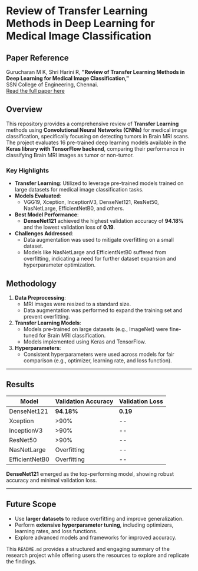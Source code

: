 # Review of Transfer Learning Methods in Deep Learning for Medical Image Classification

## Paper Reference

Gurucharan M K, Shri Harini R, **"Review of Transfer Learning Methods in Deep Learning for Medical Image Classification,"**  
SSN College of Engineering, Chennai.  
[Read the full paper here](https://doi.org/10.13140/RG.2.2.25120.71684)



## Overview
This repository provides a comprehensive review of **Transfer Learning** methods using **Convolutional Neural Networks (CNNs)** for medical image classification, specifically focusing on detecting tumors in Brain MRI scans. The project evaluates 16 pre-trained deep learning models available in the **Keras library with TensorFlow backend**, comparing their performance in classifying Brain MRI images as tumor or non-tumor.  

### Key Highlights
- **Transfer Learning**: Utilized to leverage pre-trained models trained on large datasets for medical image classification tasks.
- **Models Evaluated**:
  - VGG19, Xception, InceptionV3, DenseNet121, ResNet50, NasNetLarge, EfficientNetB0, and others.
- **Best Model Performance**:
  - **DenseNet121** achieved the highest validation accuracy of **94.18%** and the lowest validation loss of **0.19**.
- **Challenges Addressed**:
  - Data augmentation was used to mitigate overfitting on a small dataset.
  - Models like NasNetLarge and EfficientNetB0 suffered from overfitting, indicating a need for further dataset expansion and hyperparameter optimization.

## Methodology
1. **Data Preprocessing**:
   - MRI images were resized to a standard size.
   - Data augmentation was performed to expand the training set and prevent overfitting.
2. **Transfer Learning Models**:
   - Models pre-trained on large datasets (e.g., ImageNet) were fine-tuned for Brain MRI classification.
   - Models implemented using Keras and TensorFlow.
3. **Hyperparameters**:
   - Consistent hyperparameters were used across models for fair comparison (e.g., optimizer, learning rate, and loss function).

---

## Results
| **Model**       | **Validation Accuracy** | **Validation Loss** |
|------------------|-------------------------|---------------------|
| DenseNet121      | **94.18%**              | **0.19**            |
| Xception         | >90%                   | --                  |
| InceptionV3      | >90%                   | --                  |
| ResNet50         | >90%                   | --                  |
| NasNetLarge      | Overfitting            | --                  |
| EfficientNetB0   | Overfitting            | --                  |

**DenseNet121** emerged as the top-performing model, showing robust accuracy and minimal validation loss.

---

## Future Scope
- Use **larger datasets** to reduce overfitting and improve generalization.
- Perform **extensive hyperparameter tuning**, including optimizers, learning rates, and loss functions.
- Explore advanced models and frameworks for improved accuracy.

  
This `README.md` provides a structured and engaging summary of the research project while offering users the resources to explore and replicate the findings.
